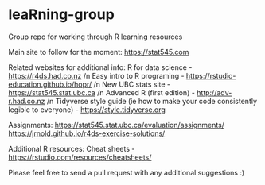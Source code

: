 # leaRning-group
Group repo for working through R learning resources


Main site to follow for the moment: 
https://stat545.com

Related websites for additional info:
R for data science - https://r4ds.had.co.nz
/n Easy intro to R programing - https://rstudio-education.github.io/hopr/
/n New UBC stats site - https://stat545.stat.ubc.ca
/n Advanced R (first edition) - http://adv-r.had.co.nz
/n Tidyverse style guide (ie how to make your code consistently legible to everyone) - https://style.tidyverse.org

Assignments:
https://stat545.stat.ubc.ca/evaluation/assignments/
https://jrnold.github.io/r4ds-exercise-solutions/

Additional R resources:
Cheat sheets - https://rstudio.com/resources/cheatsheets/

Please feel free to send a pull request with any additional suggestions :)